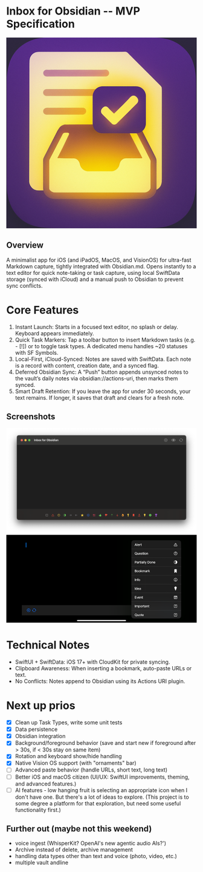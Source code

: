 # Inbox for Obsidian -- MVP Specification
![gfx/ifo-icon.png|128](gfx/ifo-icon.png)
## Overview

A minimalist app for iOS (and iPadOS, MacOS, and VisionOS) for ultra-fast Markdown capture, tightly integrated with Obsidian.md. Opens instantly to a text editor for quick note-taking or task capture, using local SwiftData storage (synced with iCloud) and a manual push to Obsidian to prevent sync conflicts.

# Core Features

 1.  Instant Launch: Starts in a focused text editor, no splash or delay. Keyboard appears immediately.
 2.  Quick Task Markers: Tap a toolbar button to insert Markdown tasks (e.g. - [!]) or to toggle task types. A dedicated menu handles ~20 statuses with SF Symbols.
 3.  Local-First, iCloud-Synced: Notes are saved with SwiftData. Each note is a record with content, creation date, and a synced flag.
 4.  Deferred Obsidian Sync: A “Push” button appends unsynced notes to the vault’s daily notes via obsidian://actions-uri, then marks them synced.
 5.  Smart Draft Retention: If you leave the app for under 30 seconds, your text remains. If longer, it saves that draft and clears for a fresh note.

## Screenshots
![./gfx/ifo-screenshot1.png|400](./gfx/ifo-screenshot1.png)
![./gfx/ifo-screenshot2.png|400](./gfx/ifo-screenshot2.png)

# Technical Notes

 - SwiftUI + SwiftData: iOS 17+ with CloudKit for private syncing.
 - Clipboard Awareness: When inserting a bookmark, auto-paste URLs or text.
 - No Conflicts: Notes append to Obsidian using its Actions URI plugin.

# Next up prios

 - [x] Clean up Task Types, write some unit tests
 - [x] Data persistence
 - [x] Obsidian integration
 - [x] Background/foreground behavior (save and start new if foreground after > 30s, if < 30s stay on same item)
 - [x] Rotation and keyboard show/hide handling
 - [x] Native Vision OS support (with "ornaments" bar)
 - [ ] Advanced paste behavior (handle URLs, short text, long text)
 - [ ] Better iOS and macOS citizen (UI/UX: SwiftUI improvements, theming, and advanced features.)
 - [ ] AI features - low hanging fruit is selecting an appropriate icon when I don't have one. But there's a lot of ideas to explore. (This project is to some degree a platform for that exploration, but need some useful functionality first.)

## Further out (maybe not this weekend)

- voice ingest (WhisperKit? OpenAI's new agentic audio AIs?')
- Archive instead of delete, archive management
- handling data types other than text and voice (photo, video, etc.)
- multiple vault andline
